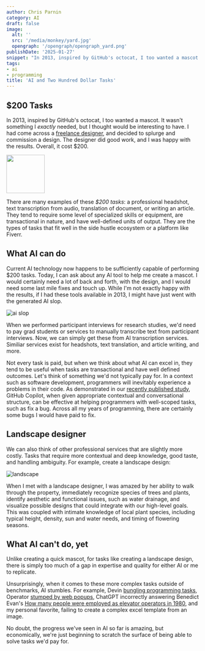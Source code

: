 ```yaml
---
author: Chris Parnin
category: AI
draft: false
image:
  alt: ''
  src: '/media/monkey/yard.jpg'
  opengraph: '/opengraph/opengraph_yard.png'
publishDate: '2025-01-27'
snippet: "In 2013, inspired by GitHub's octocat, I too wanted a mascot. It wasn't something I exactly needed, but I thought would be interesting to have..."
tags:
- ai
- programming
title: 'AI and Two Hundred Dollar Tasks'
---
```


## $200 Tasks

In 2013, inspired by GitHub's octocat, I too wanted a mascot. It wasn't something I _exactly_ needed, but I thought would be interesting to have. I had come across a [freelance designer](https://catplusmouse.com), and decided to splurge and commission a design. The designer did good work, and I was happy with the results. Overall, it cost $200.

<img src="/media/monkey/Ninlabs_Monkey_Whole.png" width="100px"/>

There are many examples of these _$200 tasks_: a professional headshot, text transcription from audio, translation of document, or writing an article. They tend to require some level of specialized skills or equipment, are transactional in nature, and have well-defined units of output. They are the types of tasks that fit well in the side hustle ecosystem or a platform like Fiverr.

## What AI can do

Current AI technology now happens to be sufficiently capable of performing $200 tasks. 
Today, I can ask about any AI tool to help me create a mascot. I would certainly need a lot of back and forth, with the design, and I would need some last mile fixes and touch up. While I'm not exactly happy with the results, if I had these tools available in 2013, I might have just went with the generated AI slop.

![ai slop](/media/monkey/AI_monkey.jpg)

When we performed participant interviews for research studies, we'd need to pay grad students or services to manually transcribe text from participant interviews. Now, we can simply get these from AI transcription services. Similiar services exist for headshots, text translation, and article writing, and more.

Not every task is paid, but when we think about what AI can excel in, they tend to be useful when tasks are transactional and have well defined outcomes. Let's think of something we'd not typically pay for. In a context such as software development, programmers will inevitably experience a problems in their code. As demonstrated in our [recently published study](https://www.microsoft.com/en-us/research/publication/lets-fix-this-together-conversational-debugging-with-github-copilot/), GitHub Copilot, when given appropriate contextual and conversational structure, can be effective at helping programmers with well-scoped tasks, such as fix a bug. Across all my years of programming, there are certainly some bugs I would have paid to fix.

## Landscape designer

We can also think of other professional services that are slightly more costly. Tasks that require more contextual and deep knowledge, good taste, and handling ambiguity. For example, create a landscape design:

![landscape](/media/monkey/yard.jpg)

When I met with a landscape designer, I was amazed by her ability to walk through the property, immediately recognize species of trees and plants, identify aesthetic and functional issues, such as water drainage, and visualize possible designs that could integrate with our high-level goals. This was coupled with intimate knowledge of local plant species, including typical height, density, sun and water needs, and timing of flowering seasons.

## What AI can't do, yet

Unlike creating a quick mascot, for tasks like creating a landscape design, there is simply too much of a gap in expertise and quality for either AI or me to replicate.

Unsurprisingly, when it comes to these more complex tasks outside of benchmarks, AI stumbles. For example, Devin [bungling programming tasks](https://futurism.com/first-ai-software-engineer-devin-bungling-tasks), Operator [stumped by web popups](https://www.reddit.com/r/ChatGPTPro/comments/1i8jln3/i_am_among_the_first_people_to_gain_access_to/), ChatGPT incorrectly answering Benedict Evan's [How many people were employed as elevator operators in 1980](https://www.ben-evans.com/benedictevans/2025/1/the-problem-with-better-models), and my personal favorite, failing to create a complex excel template from an image.

No doubt, the progress we've seen in AI so far is amazing, but economically, we're just beginning to scratch the surface of being able to solve tasks we'd pay for.